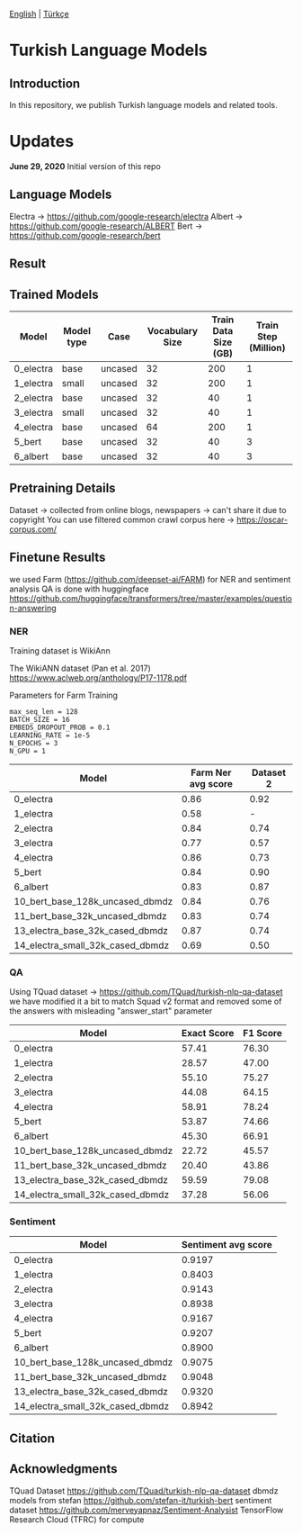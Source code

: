 [English](./README.md) | [Türkçe](./README_TR.md)

# Turkish Language Models

## Introduction

In this repository, we publish Turkish language models and related tools.

# Updates

**June 29, 2020** Initial version of this repo

## Language Models

Electra -> https://github.com/google-research/electra
Albert -> https://github.com/google-research/ALBERT
Bert -> https://github.com/google-research/bert



## Result

## Trained Models

| Model        | Model type | Case    | Vocabulary Size | Train Data Size \(GB\) | Train Step \(Million\) |
|--------------|------------|---------|-----------------|----------------------------|----------------------------|
| 0\_electra | base       | uncased | 32              | 200                        | 1                          |
| 1\_electra | small      | uncased | 32              | 200                        | 1                          |
| 2\_electra | base       | uncased | 32              | 40                         | 1                          |
| 3\_electra | small      | uncased | 32              | 40                         | 1                          |
| 4\_electra | base       | uncased | 64              | 200                        | 1                          |
| 5\_bert    | base       | uncased | 32              | 40                         | 3                          |
| 6\_albert  | base       | uncased | 32              | 40                         | 3                          |


## Pretraining Details

Dataset -> collected from online blogs, newspapers -> can't share it due to copyright
You can use filtered common crawl corpus here -> https://oscar-corpus.com/



## Finetune Results

we used Farm (https://github.com/deepset-ai/FARM) for NER and sentiment analysis
QA is done with huggingface https://github.com/huggingface/transformers/tree/master/examples/question-answering

### NER

Training dataset is WikiAnn

The WikiANN dataset (Pan et al. 2017)  https://www.aclweb.org/anthology/P17-1178.pdf

Parameters for Farm Training
```
max_seq_len = 128
BATCH_SIZE = 16
EMBEDS_DROPOUT_PROB = 0.1
LEARNING_RATE = 1e-5
N_EPOCHS = 3
N_GPU = 1
```

| Model                                           | Farm Ner avg score | Dataset 2 |
|-------------------------------------------------|--------------------|-----------|
| 0\_electra                                    | 0\.86            | 0\.92   |
| 1\_electra                                    | 0\.58            | \-      |
| 2\_electra                                    | 0\.84            | 0\.74   |
| 3\_electra                                    | 0\.77            | 0\.57   |
| 4\_electra                                    | 0\.86            | 0\.73   |
| 5\_bert                                       | 0\.84            | 0\.90   |
| 6\_albert                                     | 0\.83            | 0\.87   |
| 10\_bert\_base\_128k\_uncased\_dbmdz  | 0\.84            | 0\.76   |
| 11\_bert\_base\_32k\_uncased\_dbmdz   | 0\.83            | 0\.74   |
| 13\_electra\_base\_32k\_cased\_dbmdz  | 0\.87            | 0\.74   |
| 14\_electra\_small\_32k\_cased\_dbmdz | 0\.69            | 0\.50   |



### QA

Using TQuad dataset -> https://github.com/TQuad/turkish-nlp-qa-dataset
we have modified it a bit to match Squad v2 format and removed some of the answers with misleading "answer_start" parameter

| Model                                 | Exact Score | F1 Score |
|---------------------------------------|-------------|----------|
| 0\_electra                            | 57\.41      | 76\.30   |
| 1\_electra                            | 28\.57      | 47\.00   |
| 2\_electra                            | 55\.10      | 75\.27   |
| 3\_electra                            | 44\.08      | 64\.15   |
| 4\_electra                            | 58\.91      | 78\.24   |
| 5\_bert                               | 53\.87      | 74\.66   |
| 6\_albert                             | 45\.30      | 66\.91   |
| 10\_bert\_base\_128k\_uncased\_dbmdz  | 22\.72      | 45\.57   |
| 11\_bert\_base\_32k\_uncased\_dbmdz   | 20\.40      | 43\.86   |
| 13\_electra\_base\_32k\_cased\_dbmdz  | 59\.59      | 79\.08   |
| 14\_electra\_small\_32k\_cased\_dbmdz | 37\.28      | 56\.06   |


### Sentiment

| Model                                 | Sentiment avg score |
|---------------------------------------|---------------------|
| 0\_electra                            | 0\.9197             |
| 1\_electra                            | 0\.8403             |
| 2\_electra                            | 0\.9143             |
| 3\_electra                            | 0\.8938             |
| 4\_electra                            | 0\.9167             |
| 5\_bert                               | 0\.9207             |
| 6\_albert                             | 0\.8900             |
| 10\_bert\_base\_128k\_uncased\_dbmdz  | 0\.9075             |
| 11\_bert\_base\_32k\_uncased\_dbmdz   | 0\.9048             |
| 13\_electra\_base\_32k\_cased\_dbmdz  | 0\.9320             |
| 14\_electra\_small\_32k\_cased\_dbmdz | 0\.8942             |


## Citation

## Acknowledgments

TQuad Dataset https://github.com/TQuad/turkish-nlp-qa-dataset
dbmdz models from stefan https://github.com/stefan-it/turkish-bert
sentiment dataset https://github.com/merveyapnaz/Sentiment-Analysist
TensorFlow Research Cloud (TFRC) for compute